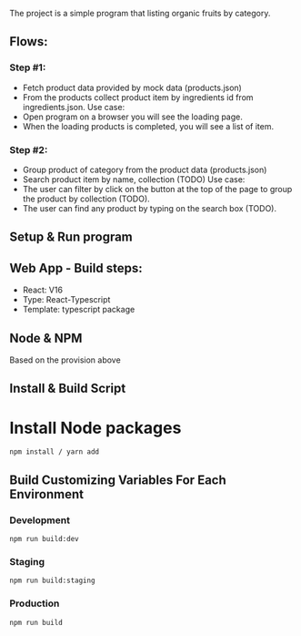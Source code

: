 The project is a simple program that listing organic fruits by category.

## Flows:

### Step #1: 
- Fetch product data provided by mock data (products.json)
- From the products collect product item by ingredients id from ingredients.json.
Use case:
- Open program on a browser you will see the loading page.
- When the loading products is completed, you will see a list of item.
### Step #2:
- Group product of category from the product data (products.json)
- Search product item by name, collection (TODO)
Use case:
- The user can filter by click on the button <CollectionName> at the top of the page to group the product by collection (TODO).
- The user can find any product by typing on the search box (TODO).


## Setup & Run program

## Web App - Build steps:
- React: V16
- Type: React-Typescript 
- Template: typescript package 

## Node & NPM
Based on the provision above

## Install & Build Script

# Install Node packages
`npm install / yarn add`

## Build Customizing Variables For Each Environment
### Development
`npm run build:dev`

### Staging
` npm run build:staging `

### Production
` npm run build `
